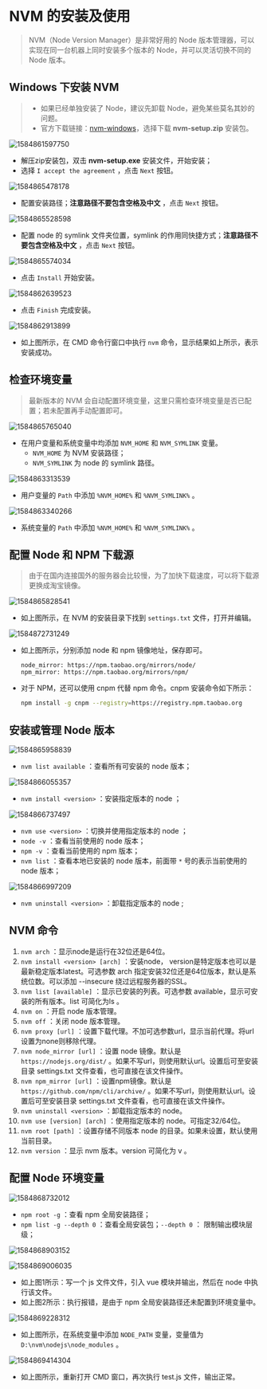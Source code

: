 # NVM 的安装及使用

> NVM（Node Version Manager）是非常好用的 Node 版本管理器，可以实现在同一台机器上同时安装多个版本的 Node，并可以灵活切换不同的 Node 版本。



## Windows 下安装 NVM

> - 如果已经单独安装了 Node，建议先卸载 Node，避免某些莫名其妙的问题。
> - 官方下载链接：[nvm-windows]( https://github.com/coreybutler/nvm-windows/releases )，选择下载 **nvm-setup.zip** 安装包。

![1584861597750](images/1584861597750.png)

- 解压zip安装包，双击 **nvm-setup.exe** 安装文件，开始安装；
- 选择 `I accept the agreement` ，点击 `Next` 按钮。

![1584865478178](images/1584865478178.png)

- 配置安装路径；**注意路径不要包含空格及中文** ，点击 `Next` 按钮。

![1584865528598](images/1584865528598.png)

- 配置 node 的 symlink 文件夹位置，symlink 的作用同快捷方式；**注意路径不要包含空格及中文** ，点击 `Next` 按钮。

![1584865574034](images/1584865574034.png)

- 点击 `Install` 开始安装。

![1584862639523](images/1584862639523.png)

- 点击 `Finish` 完成安装。

![1584862913899](images/1584862913899.png)

- 如上图所示，在 CMD 命令行窗口中执行 `nvm` 命令，显示结果如上所示，表示安装成功。



## 检查环境变量

> 最新版本的 NVM 会自动配置环境变量，这里只需检查环境变量是否已配置；若未配置再手动配置即可。

![1584865765040](images/1584865765040.png)

- 在用户变量和系统变量中均添加 `NVM_HOME` 和 `NVM_SYMLINK` 变量。
  - `NVM_HOME` 为 NVM 安装路径；
  - `NVM_SYMLINK` 为 node 的 symlink 路径。

![1584863313539](images/1584863313539.png)

- 用户变量的 `Path` 中添加 `%NVM_HOME%` 和 `%NVM_SYMLINK%` 。

![1584863340266](images/1584863340266.png)

- 系统变量的 `Path` 中添加 `%NVM_HOME%` 和 `%NVM_SYMLINK%` 。



## 配置 Node 和 NPM 下载源

> 由于在国内连接国外的服务器会比较慢，为了加快下载速度，可以将下载源更换成淘宝镜像。

![1584865828541](images/1584865828541.png)

- 如上图所示，在 NVM 的安装目录下找到 `settings.txt` 文件，打开并编辑。

![1584872731249](images/1584872731249.png)

- 如上图所示，分别添加 node 和 npm 镜像地址，保存即可。

  ```properties
  node_mirror: https://npm.taobao.org/mirrors/node/
  npm_mirror: https://npm.taobao.org/mirrors/npm/
  ```

- 对于 NPM，还可以使用 cnpm 代替 npm 命令。cnpm 安装命令如下所示：

  ```bash
  npm install -g cnpm --registry=https://registry.npm.taobao.org
  ```



## 安装或管理 Node 版本

![1584865958839](images/1584865958839.png)

- `nvm list available` ：查看所有可安装的 node 版本；

![1584866055357](images/1584866055357.png)

- `nvm install <version>` ：安装指定版本的 node ；

![1584866737497](images/1584866737497.png)

- `nvm use <version>` ：切换并使用指定版本的 node ；
- `node -v` ：查看当前使用的 node 版本；
- `npm -v` ：查看当前使用的 npm 版本；
- `nvm list` ：查看本地已安装的 node 版本，前面带 `*` 号的表示当前使用的 node 版本；

![1584866997209](images/1584866997209.png)

- `nvm uninstall <version>` ：卸载指定版本的 node ;



## NVM 命令

1. `nvm arch` ：显示node是运行在32位还是64位。
2. `nvm install <version> [arch]` ：安装node， version是特定版本也可以是最新稳定版本latest。可选参数 arch 指定安装32位还是64位版本，默认是系统位数。可以添加 --insecure 绕过远程服务器的SSL。
3. `nvm list [available]` ：显示已安装的列表。可选参数 available，显示可安装的所有版本。list 可简化为ls 。
4. `nvm on` ：开启 node 版本管理。
5. `nvm off` ：关闭 node 版本管理。
6. `nvm proxy [url]` ：设置下载代理。不加可选参数url，显示当前代理。将url设置为none则移除代理。
7. `nvm node_mirror [url]` ：设置 node 镜像。默认是 `https://nodejs.org/dist/` 。如果不写url，则使用默认url。设置后可至安装目录 settings.txt 文件查看，也可直接在该文件操作。
8. `nvm npm_mirror [url]` ：设置npm镜像。默认是 `https://github.com/npm/cli/archive/` 。如果不写url，则使用默认url。设置后可至安装目录 settings.txt 文件查看，也可直接在该文件操作。
9. `nvm uninstall <version>` ：卸载指定版本的 node。
10. `nvm use [version] [arch]` ：使用指定版本的 node。可指定32/64位。
11. `nvm root [path]` ：设置存储不同版本 node 的目录。如果未设置，默认使用当前目录。
12. `nvm version` ：显示 nvm 版本。version 可简化为 v 。



## 配置 Node 环境变量

![1584868732012](images/1584868732012.png)

- `npm root -g` ：查看 npm 全局安装路径；
- `npm list -g --depth 0` ：查看全局安装包；`--depth 0` ： 限制输出模块层级；

![1584868903152](images/1584868903152.png)

![1584869006035](images/1584869006035.png)

- 如上图1所示：写一个 js 文件文件，引入 vue 模块并输出，然后在 node 中执行该文件。
- 如上图2所示：执行报错，是由于 npm 全局安装路径还未配置到环境变量中。

![1584869228312](images/1584869228312.png)

- 如上图所示，在系统变量中添加 `NODE_PATH` 变量，变量值为 `D:\nvm\nodejs\node_modules` 。

![1584869414304](images/1584869414304.png)

- 如上图所示，重新打开 CMD 窗口，再次执行 test.js 文件，输出正常。